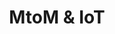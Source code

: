 ---
title: MtoM & IoT
yearDate: 2018
monthDate: mar
dayDate: 21-22
categories: IoT
tags: LPWAN
excerpt: Meet us in booth **E30** and for a 45-minute workshop.
website: http://www.salons-solutions-electroniques.com
---